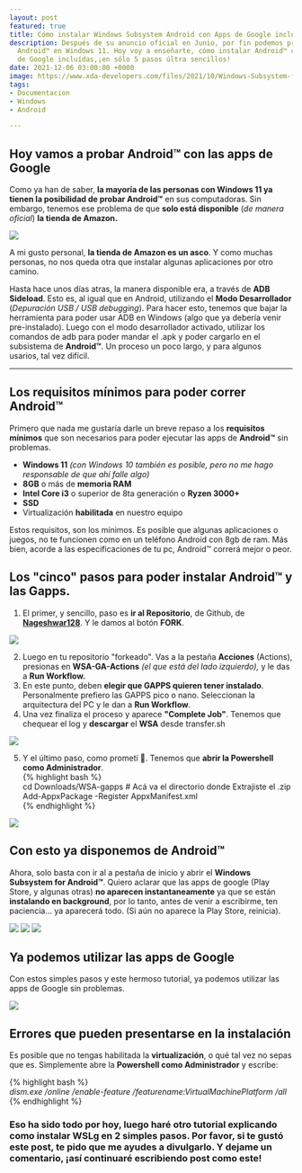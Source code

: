 ```yaml
---
layout: post
featured: true
title: Cómo instalar Windows Subsystem Android con Apps de Google incluido (FÁCIL)
description: Después de su anuncio oficial en Junio, por fin podemos probar las aplicaciones
  Android™ en Windows 11. Hoy voy a enseñarte, cómo instalar Android™ con las Gapps
  de Google incluídas,¡en sólo 5 pasos últra sencillos!
date: 2021-12-06 03:00:00 +0000
image: https://www.xda-developers.com/files/2021/10/Windows-Subsystem-for-Android-with-Play-Store-Featured-3.jpg
tags:
- Documentacion
- Windows
- Android

---
```

## Hoy vamos a probar Android™ con las apps de Google

Como ya han de saber, **la mayoría de las personas con Windows 11 ya tienen la posibilidad de probar Android™** en sus computadoras. Sin embargo, tenemos ese problema de que **solo está disponible** (_de manera oficial_) **la tienda de Amazon.**

![](https://docs.microsoft.com/es-es/windows/images/wsa-amazon-appstore.png)

A mi gusto personal, **la tienda de Amazon es un asco**. Y como muchas personas, no nos queda otra que instalar algunas aplicaciones por otro camino.

Hasta hace unos días atras, la manera disponible era, a través de **ADB Sideload**. Esto es, al igual que en Android, utilizando el **Modo Desarrollador** (_Depuración USB / USB debugging_). Para hacer esto, tenemos que bajar la herramienta para poder usar ADB en Windows (algo que ya debería venir pre-instalado). Luego con el modo desarrollador activado, utilizar los comandos de adb para poder mandar el .apk y poder cargarlo en el subsistema de **Android™**. Un proceso un poco largo, y para algunos usarios, tal vez difícil.

***

## Los requisitos mínimos para poder correr Android™

Primero que nada me gustaría darle un breve repaso a los **requisitos mínimos** que son necesarios para poder ejecutar las apps de **Android™** sin problemas.

* **Windows 11** _(con Windows 10 también es posible, pero no me hago responsable de que ahí falle algo)_
* **8GB** o más de **memoria RAM**
* **Intel Core i3** o superior de 8ta generación o **Ryzen 3000+**
* **SSD**
* Virtualización **habilitada** en nuestro equipo

Estos requisitos, son los mínimos. Es posible que algunas aplicaciones o juegos, no te funcionen como en un teléfono Android con 8gb de ram. Más bien, acorde a las especificaciones de tu pc, Android™ correrá mejor o peor.

## Los "cinco" pasos para poder instalar Android™ y las Gapps.

1. El primer, y sencillo, paso es **ir al Repositorio**, de Github, de [**Nageshwar128**](https://github.com/Nageshwar128/WSA-GA-Actions). Y le damos al botón **FORK**.

![](/images/posts/fork.png)

2. Luego en tu repositorio "forkeado". Vas a la pestaña **Acciones** (Actions), presionas en **WSA-GA-Actions** _(el que está del lado izquierdo),_ y le das a **Run Workflow.**
3. En este punto, deben **elegir que GAPPS quieren tener instalado**. Personalmente prefiero las GAPPS pico o nano. Seleccionan la arquitectura del PC y le dan a **Run Workflow**.
4. Una vez finaliza el proceso y aparece **"Complete Job"**. Tenemos que chequear el log y **descargar** el **WSA** desde transfer.sh

![](/images/posts/forkv.png)

5. Y el último paso, como prometí 🤣. Tenemos que **abrir la Powershell como Administrador**.  
   {% highlight bash %}  
   cd Downloads/WSA-gapps # Acá va el directorio donde Extrajiste el .zip  
   Add-AppxPackage -Register AppxManifest.xml  
   {% endhighlight %}

![](/images/posts/powersh.png)

## Con esto ya disponemos de Android™

Ahora, solo basta con ir al a pestaña de inicio y abrir el **Windows Subsystem for Android™**. Quiero aclarar que las apps de google (Play Store, y algunas otras) **no aparecen instantaneamente** ya que se están **instalando en background**, por lo tanto, antes de venir a escribirme, ten paciencia... ya aparecerá todo. (Si aún no aparece la Play Store, reinicia).

<div class="gallery-box">
<div class="gallery">
<img src="/images/posts/android.png">
<img src="/images/posts/debbugin.png">
<img src="/images/posts/inicio.png">
</div>
</div>

## Ya podemos utilizar las apps de Google

Con estos simples pasos y este hermoso tutorial, ya podemos utilizar las apps de Google sin problemas.

![](/images/posts/playstore.png)

## Errores que pueden presentarse en la instalación

Es posible que no tengas habilitada la **virtualización**, o qué tal vez no sepas que es. Simplemente abre la **Powershell como Administrador** y escribe:

{% highlight bash %}  
_dism.exe /online /enable-feature /featurename:VirtualMachinePlatform /all_  
{% endhighlight %}

### Eso ha sido todo por hoy, luego haré otro tutorial explicando como instalar WSLg en 2 simples pasos. Por favor, si te gustó este post, te pido que me ayudes a divulgarlo. Y dejame un comentario, ¡así continuaré escribiendo post como este!
